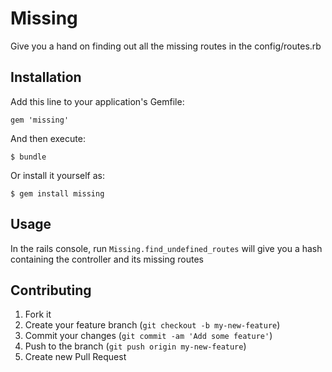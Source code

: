 # Missing

Give you a hand on finding out all the missing routes in the config/routes.rb

## Installation

Add this line to your application's Gemfile:

    gem 'missing'

And then execute:

    $ bundle

Or install it yourself as:

    $ gem install missing

## Usage

In the rails console, run `Missing.find_undefined_routes` will give you a hash containing the controller and its missing routes

## Contributing

1. Fork it
2. Create your feature branch (`git checkout -b my-new-feature`)
3. Commit your changes (`git commit -am 'Add some feature'`)
4. Push to the branch (`git push origin my-new-feature`)
5. Create new Pull Request
